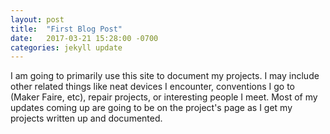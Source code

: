 ```yaml
---
layout: post
title:  "First Blog Post"
date:   2017-03-21 15:28:00 -0700
categories: jekyll update
---
```


I am going to primarily use this site to document my projects. I may include other related things like neat devices
I encounter, conventions I go to (Maker Faire, etc), repair projects, or interesting people I meet. Most of my updates
coming up are going to be on the project's page as I get my projects written up and documented.
